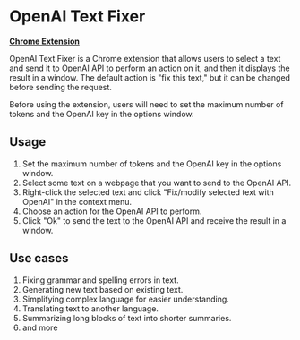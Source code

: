 # OpenAI Text Fixer

[**Chrome Extension**](https://chrome.google.com/webstore/detail/b2s-openai-text-fixer-tex/fcjapeehmcedchpelcbmkdcgdfbdljhm)

OpenAI Text Fixer is a Chrome extension that allows users to select a text and send it to OpenAI API to perform an action on it, and then it displays the result in a window. The default action is "fix this text," but it can be changed before sending the request. 

Before using the extension, users will need to set the maximum number of tokens and the OpenAI key in the options window. 

## Usage

1. Set the maximum number of tokens and the OpenAI key in the options window.
2. Select some text on a webpage that you want to send to the OpenAI API.
3. Right-click the selected text and click "Fix/modify selected text with OpenAI" in the context menu.
4. Choose an action for the OpenAI API to perform.
5. Click "Ok" to send the text to the OpenAI API and receive the result in a window.

## Use cases

1. Fixing grammar and spelling errors in text.
2. Generating new text based on existing text.
3. Simplifying complex language for easier understanding.
4. Translating text to another language.
5. Summarizing long blocks of text into shorter summaries.
6. and more
